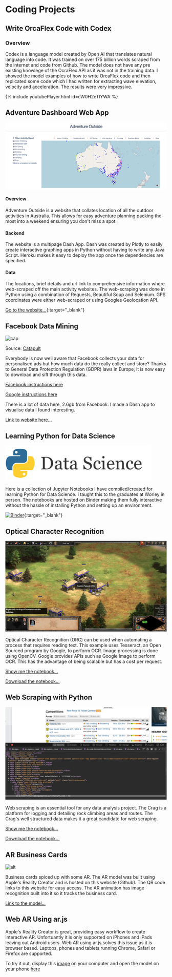 # Coding Projects

## Write OrcaFlex Code with Codex

### Overview

Codex is a language model created by Open AI that translates natural language into code. It was trained on over 175 billion words scraped from the internet and code from Github. The model does not have any pre existing knowlege of the OcraFlex API as it was not in the training data. I showed the model examples of how to write OrcaFlex code and then replicated some code which I had written for extracting wave elevation, velocity and acceleration. The results were very impressive.

{% include youtubePlayer.html id=cW0H2eTIYWA %}

## Adventure Dashboard Web App
![alt text](images/adventure.png)

#### Overview

Adventure Outside is a website that collates location of all the outdoor activities in Australia. This allows for easy adventure planning packing the most into a weekend ensuring you don't miss a spot. 

#### Backend

The website is a multipage Dash App. Dash was created by Plotly to easily create interactive graphing apps in Python without having to write any Java Script. Heroku makes it easy to deploy the app once the dependencies are specified.

#### Data 

The locations, brief details and url link to comprehensive information where web-scraped off the main activity websites. The web-scraping was done in Python using a combination of Requests, Beautiful Soup and Selenium. GPS coordinates were either web-scraped or using Googles Geolocation API.

[Go to the website...](http://www.adventureoutside.com.au){:target="_blank"}

## Facebook Data Mining

![cap](https://www.catapultsystems.com/wp-content/uploads/product.png)

Source: [Catapult](https://www.catapultsystems.com)

Everybody is now well aware that Facebook collects your data for personalised ads but how much data do the really collect and store? Thanks to General Data Protection Regulation (GDPR) laws in Europe, it is now easy to download and sift through this data. 

[Facebook instructions here](https://www.facebook.com/help/1701730696756992)

[Google instructions here](https://support.google.com/accounts/answer/3024190?hl=en)

There is a lot of data here, 2.6gb from Facebook. I made a Dash app to visualise data I found interesting.

[Link to website here...](https://fb-data-mine.herokuapp.com)
## Learning Python for Data Science

![logo](images/python.png)

Here is a collection of Jupyter Notebooks I have compiled/created for learning Python for Data Science. I taught this to the graduates at Worley in person. The notebooks are hosted on Binder making them fully interactive without the hassle of installing Python and setting up an environment.

[![Binder](https://mybinder.org/badge_logo.svg)](https://mybinder.org/v2/gh/DylanIntec/PyDataSci/HEAD){:target="_blank"}

## Optical Character Recognition
![alt text](images/age.png)

Optical Character Recognition (ORC) can be used when automating a process that requires reading text. This example uses Tesseract, an Open Sourced program by Google, to perform OCR. Image processing is done using OpenCV. Google provides APIs such as Google Image to perform OCR. This has the advantage of being scalable but has a cost per request.

[Show me the notebook...](2020-10-02-or.html)

[Download the notebook...](2020-10-02-or.ipynb)
## Web Scraping with Python

![alt](images/webscrap.png)

Web scraping is an essential tool for any data analysis project. The Crag is a platform for logging and detailing rock climbing areas and routes. The Crag's well structured data makes it a great candidate for web scraping.

[Show me the notebook...](2020-02-11-thecrag.html)

[Download the notebook...](notebooks/TheCragAPI.ipynb)

## AR Business Cards

![alt](images/arbc.gif)

Business cards spiced up with some AR. The AR model was built using Apple's Reality Creator and is hosted on this website (Github). The QR code links to this website for easy access. The AR animation has image recognition built into it so it tracks the business card.

[Link to the model...](2021-02-05-mm-bc.html)

## Web AR Using ar.js

Apple's Reality Creator is great, providing easy workflow to create interactive AR. Unfortuantly it is only supported on iPhones and iPads leaving out Android users. Web AR using ar.js solves this issue as it is browser based. Laptops, phones and tablets running Chrome, Safari or Firefox are supported. 

To try it out, display this [image](images\climb.jpg) on your computer and open the model on your phone [here](2021-02-17-arjs.html)
